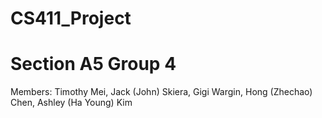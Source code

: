 # CS411_Project

# Section A5 Group 4
Members: Timothy Mei, Jack (John) Skiera, Gigi Wargin, Hong (Zhechao) Chen, Ashley (Ha Young) Kim

